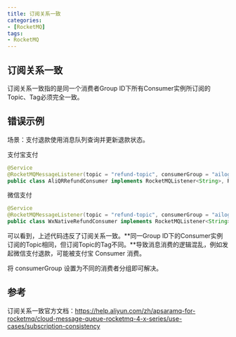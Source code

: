 ```yaml
---
title: 订阅关系一致
categories:
- [RocketMQ]
tags:
- RocketMQ
---
```


## 订阅关系一致

订阅关系一致指的是同一个消费者Group ID下所有Consumer实例所订阅的Topic、Tag必须完全一致。

## 错误示例

场景：支付退款使用消息队列查询并更新退款状态。

支付宝支付

```java
@Service
@RocketMQMessageListener(topic = "refund-topic", consumerGroup = "ailogo-refund", selectorExpression = "ALI_QR")
public class AliQRRefundConsumer implements RocketMQListener<String>, RocketMQPushConsumerLifecycleListener {

```

微信支付

```java
@Service
@RocketMQMessageListener(topic = "refund-topic", consumerGroup = "ailogo-refund", selectorExpression = "WX_NATIVE")
public class WxNativeRefundConsumer implements RocketMQListener<String>, RocketMQPushConsumerLifecycleListener {
```

可以看到，上述代码违反了订阅关系一致。**同一Group ID下的Consumer实例订阅的Topic相同，但订阅Topic的Tag不同。**导致消息消费的逻辑混乱，例如发起微信支付退款，可能被支付宝 Consumer 消费。

将 consumerGroup 设置为不同的消费者分组即可解决。

## 参考

订阅关系一致官方文档：https://help.aliyun.com/zh/apsaramq-for-rocketmq/cloud-message-queue-rocketmq-4-x-series/use-cases/subscription-consistency